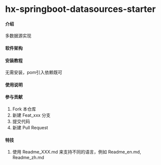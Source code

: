 # hx-springboot-datasources-starter
#### 介绍

多数据源实现

#### 软件架构

	

#### 安装教程

 无需安装，pom引入依赖既可

#### 使用说明

	

#### 参与贡献

1. Fork 本仓库
2. 新建 Feat_xxx 分支
3. 提交代码
4. 新建 Pull Request


#### 特技

1. 使用 Readme\_XXX.md 来支持不同的语言，例如 Readme\_en.md, Readme\_zh.md